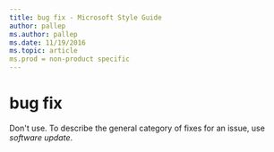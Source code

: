 ```yaml
---
title: bug fix - Microsoft Style Guide
author: pallep
ms.author: pallep
ms.date: 11/19/2016
ms.topic: article
ms.prod = non-product specific
---
```


# bug fix

Don't use. To describe the general category of fixes for an issue, use *software update*. 
